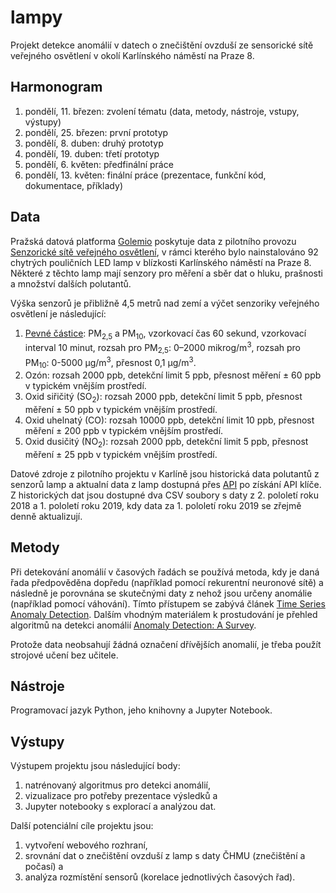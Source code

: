 # lampy

Projekt detekce anomálií v datech o znečištění ovzduší ze sensorické sítě veřejného osvětlení v okolí Karlínského náměstí na Praze 8.

## Harmonogram

1. pondělí, 11. březen: zvolení tématu (data, metody, nástroje, vstupy, výstupy)
2. pondělí, 25. březen: první prototyp
3. pondělí, 8. duben: druhý prototyp
4. pondělí, 19. duben: třetí prototyp
5. pondělí, 6. květen: předfinální práce
6. pondělí, 13. květen: finální práce (prezentace, funkční kód, dokumentace, příklady)

## Data

Pražská datová platforma [Golemio](https://golemio.cz/) poskytuje data z pilotního provozu [Senzorické sítě veřejného osvětlení](https://golemio.cz/cs/node/622), v rámci kterého bylo nainstalováno 92 chytrých pouličních LED lamp v blízkosti Karlínského náměstí na Praze 8. Některé z těchto lamp mají senzory pro měření a sběr dat o hluku, prašnosti a množství dalších polutantů.

Výška senzorů je přibližně 4,5 metrů nad zemí a výčet senzoriky veřejného osvětlení je následující:

1. [Pevné částice](https://cs.wikipedia.org/wiki/Pevn%C3%A9_%C4%8D%C3%A1stice): PM<sub>2,5</sub> a PM<sub>10</sub>, vzorkovací čas 60 sekund, vzorkovací interval 10 minut, rozsah pro PM<sub>2,5</sub>: 0–2000 mikrog/m<sup>3</sup>, rozsah pro PM<sub>10</sub>: 0-5000 µg/m<sup>3</sup>, přesnost 0,1 µg/m<sup>3</sup>.
2. Ozón: rozsah 2000 ppb, detekční limit 5 ppb, přesnost měření ± 60 ppb v typickém vnějším prostředí.
3. Oxid siřičitý (SO<sub>2</sub>): rozsah 2000 ppb, detekční limit 5 ppb, přesnost měření ± 50 ppb v typickém vnějším prostředí.
4. Oxid uhelnatý (CO): rozsah 10000 ppb, detekční limit 10 ppb, přesnost měření ± 200 ppb v typickém vnějším prostředí.
5. Oxid dusičitý (NO<sub>2</sub>): rozsah 2000 ppb, detekční limit 5 ppb, přesnost měření ± 25 ppb v typickém vnějším prostředí.

Datové zdroje z pilotního projektu v Karlíně jsou historická data polutantů z senzorů lamp a aktualní data z lamp dostupná přes [API](https://golemio.docs.apiary.io/#reference/0/lampy-v-karline/aktualni-senzoricka-data-z-lamp) po získání API klíče. Z historických dat jsou dostupné dva CSV soubory s daty z 2. pololetí roku 2018 a 1. pololetí roku 2019, kdy data za 1. pololetí roku 2019 se zřejmě denně aktualizují.

## Metody

Při detekování anomálií v časových řadách se používá metoda, kdy je daná řada předpověděna dopředu (například pomocí rekurentní neuronové sítě) a následně je porovnána se skutečnými daty z nehož jsou určeny anomálie (například pomocí váhování). Tímto přístupem se zabývá článek [Time Series Anomaly Detection](https://static.googleusercontent.com/media/research.google.com/cs//pubs/archive/dfd834facc9460163438b94d53b36f51bb5ea952.pdf). Dalším vhodným materiálem k prostudování je přehled algoritmů na detekci anomálií [Anomaly Detection: A Survey](http://cucis.ece.northwestern.edu/projects/DMS/publications/AnomalyDetection.pdf).

Protože data neobsahují žádná označení dřívějších anomalií, je třeba použít strojové učení bez učitele.

## Nástroje

Programovací jazyk Python, jeho knihovny a Jupyter Notebook.

## Výstupy

Výstupem projektu jsou následující body:

1. natrénovaný algoritmus pro detekci anomálií,
2. vizualizace pro potřeby prezentace výsledků a
3. Jupyter notebooky s explorací a analýzou dat.

Další potenciální cíle projektu jsou:

1. vytvoření webového rozhraní,
2. srovnání dat o znečištění ovzduší z lamp s daty ČHMU (znečištění a počasí) a
3. analýza rozmístění sensorů (korelace jednotlivých časových řad).
